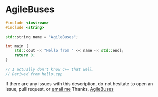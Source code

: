 # AgileBuses
```c++
#include <iostream>
#include <string>

std::string name = "AgileBuses";

int main {
    std::cout << "Hello from " << name << std::endl;
    return 0;
}

// I actually don't know c++ that well.
// Derived from hello.cpp
```

If there are any issues with this description, do not hesitate to open an issue, pull request, or [email me](mailto:alan@agilebuses.org) Thanks, [AgileBuses](https://github.com/agilebuses)

